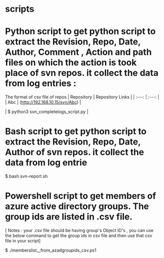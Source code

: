 # scripts

# Python script to get python script to extract the Revision, Repo, Date, Author, Comment , Action and path files on which the action is took place of svn repos. it collect the data from log entries :
The format of csv file of repos 
| Repository | Repository Links   |
| :---:      |    :---:           | 
| Abc        | (http://192.168.10.15/svn/Abc)                | 

| $ python3 svn_completelogs_script.py |


# Bash script to get python script to extract the Revision, Repo, Date, Author of svn repos. it collect the data from log entrie
$ bash svn-report.sh

# Powershell script to get members of azure active directory groups. The group ids are listed in .csv file.
[ Notes : your .csv file should be having group's Object ID's , you can use the below command to get the group ids in csv file and then use that csv file in your script]

$ ./memberslist__from_azadgroupids_csv.ps1

  
